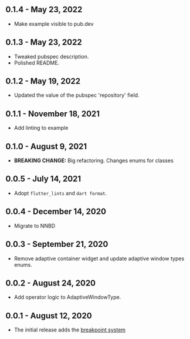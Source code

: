 ## 0.1.4 - May 23, 2022

- Make example visible to pub.dev

## 0.1.3 - May 23, 2022

- Tweaked pubspec description.
- Polished README.

## 0.1.2 - May 19, 2022

- Updated the value of the pubspec 'repository' field.

## 0.1.1 - November 18, 2021

- Add linting to example

## 0.1.0 - August 9, 2021

- **BREAKING CHANGE:** Big refactoring. Changes enums for classes

## 0.0.5 - July 14, 2021

- Adopt `flutter_lints` and `dart format`.

## 0.0.4 - December 14, 2020

- Migrate to NNBD

## 0.0.3 - September 21, 2020

- Remove adaptive container widget and update adaptive window types enums.

## 0.0.2 - August 24, 2020

- Add operator logic to AdaptiveWindowType.

## 0.0.1 - August 12, 2020

- The initial release adds the [breakpoint system](https://material.io/design/layout/responsive-layout-grid.html#breakpoints)
